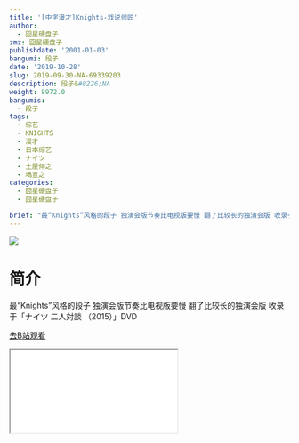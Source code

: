 ```yaml
---
title: '[中字漫才]Knights-戏说师匠'
author:
  - 囧星硬盘子
zmz: 囧星硬盘子
publishdate: '2001-01-03'
bangumi: 段子
date: '2019-10-28'
slug: 2019-09-30-NA-69339203
description: 段子&#8226;NA
weight: 8972.0
bangumis:
  - 段子
tags:
  - 综艺
  - KNIGHTS
  - 漫才
  - 日本综艺
  - ナイツ
  - 土屋伸之
  - 塙宣之
categories:
  - 囧星硬盘子
  - 囧星硬盘子

brief: "最“Knights”风格的段子 独演会版节奏比电视版要慢 翻了比较长的独演会版 收录于「ナイツ 二人対談 （2015）」DVD"
---
```

![](https://raw.githubusercontent.com/tcgriffith/owaraisite/master/static/tmpimg/5384734988149a5843d93c49f9b6c081513f4126.jpg.480.jpg)
# 简介  
最“Knights”风格的段子 独演会版节奏比电视版要慢 翻了比较长的独演会版
收录于「ナイツ 二人対談 （2015）」DVD  

[去B站观看](https://www.bilibili.com/video/av69339203/)
<div class ="resp-container"><iframe class="testiframe" src="//player.bilibili.com/player.html?aid=69339203"", scrolling="no", allowfullscreen="true" > </iframe></div> 
